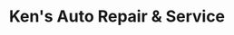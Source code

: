 ---
title: "Ken's Auto Repair & Service"
url: /st-thomas/kens-auto-repair-und-service/
shop: Autowerkstatt
---